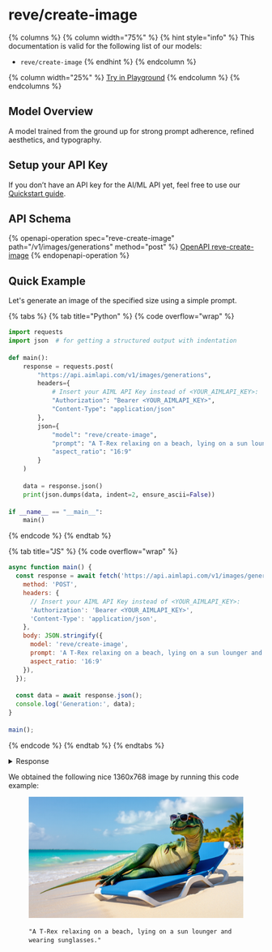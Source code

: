 # reve/create-image

{% columns %}
{% column width="75%" %}
{% hint style="info" %}
This documentation is valid for the following list of our models:

* `reve/create-image`
{% endhint %}
{% endcolumn %}

{% column width="25%" %}
<a href="https://aimlapi.com/app/?model=reve/create-image&#x26;mode=image" class="button primary">Try in Playground</a>
{% endcolumn %}
{% endcolumns %}

## Model Overview

A model trained from the ground up for strong prompt adherence, refined aesthetics, and typography.

## Setup your API Key

If you don’t have an API key for the AI/ML API yet, feel free to use our [Quickstart guide](https://docs.aimlapi.com/quickstart/setting-up).

## API Schema

{% openapi-operation spec="reve-create-image" path="/v1/images/generations" method="post" %}
[OpenAPI reve-create-image](https://raw.githubusercontent.com/aimlapi/api-docs/refs/heads/main/docs/api-references/image-models/Reve/reve-create-image.json)
{% endopenapi-operation %}

## Quick Example

Let's generate an image of the specified size using a simple prompt.

{% tabs %}
{% tab title="Python" %}
{% code overflow="wrap" %}
```python
import requests
import json  # for getting a structured output with indentation

def main():
    response = requests.post(
        "https://api.aimlapi.com/v1/images/generations",
        headers={
            # Insert your AIML API Key instead of <YOUR_AIMLAPI_KEY>:
            "Authorization": "Bearer <YOUR_AIMLAPI_KEY>",
            "Content-Type": "application/json"
        },
        json={
            "model": "reve/create-image",
            "prompt": "A T-Rex relaxing on a beach, lying on a sun lounger and wearing sunglasses.",
            "aspect_ratio": "16:9"
        }
    )
    
    data = response.json()
    print(json.dumps(data, indent=2, ensure_ascii=False))

if __name__ == "__main__": 
    main()   
```
{% endcode %}
{% endtab %}

{% tab title="JS" %}
{% code overflow="wrap" %}
```javascript
async function main() {
  const response = await fetch('https://api.aimlapi.com/v1/images/generations', {
    method: 'POST',
    headers: {
      // Insert your AIML API Key instead of <YOUR_AIMLAPI_KEY>:
      'Authorization': 'Bearer <YOUR_AIMLAPI_KEY>',
      'Content-Type': 'application/json',
    },
    body: JSON.stringify({
      model: 'reve/create-image',
      prompt: 'A T-Rex relaxing on a beach, lying on a sun lounger and wearing sunglasses.',
      aspect_ratio: '16:9'
    }),
  });

  const data = await response.json();
  console.log('Generation:', data);
}

main();
```
{% endcode %}
{% endtab %}
{% endtabs %}

<details>

<summary>Response</summary>

{% code overflow="wrap" %}
```json
{
  "data": [
    {
      "url": "https://cdn.aimlapi.com/generations/phoenix/1759280291545-6280787e-7e4a-44c9-addf-608314a3cb58.png",
      "b64_json": null,
      "request_id": "rsid-f08b8f47354d688d6de93c400fdaf31c",
      "content_violation": false
    }
  ],
  "meta": {
    "usage": {
      "tokens_used": 126000
    }
  }
}
```
{% endcode %}

</details>

We obtained the following nice 1360x768 image by running this code example:

<div align="left"><figure><img src="../../../.gitbook/assets/reve-image-generate_output.png" alt=""><figcaption><p><code>"A T-Rex relaxing on a beach, lying on a sun lounger and wearing sunglasses."</code></p></figcaption></figure></div>
